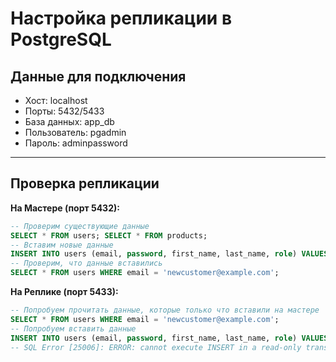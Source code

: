 # Настройка репликации в PostgreSQL

## Данные для подключения

- Хост: localhost
- Порты: 5432/5433
- База данных: app_db
- Пользователь: pgadmin
- Пароль: adminpassword

---

## Проверка репликации

**На Мастере (порт 5432):**
``` SQL
-- Проверим существующие данные
SELECT * FROM users; SELECT * FROM products; 
-- Вставим новые данные 
INSERT INTO users (email, password, first_name, last_name, role) VALUES ('newcustomer@example.com', 'newpass123', 'New', 'Customer', 'customer'); 
-- Проверим, что данные вставились 
SELECT * FROM users WHERE email = 'newcustomer@example.com';
```

**На Реплике (порт 5433):**
``` SQL
-- Попробуем прочитать данные, которые только что вставили на мастере 
SELECT * FROM users WHERE email = 'newcustomer@example.com'; 
-- Попробуем вставить данные
INSERT INTO users (email, password, first_name, last_name, role) VALUES ('anothercustomer@example.com', 'anotherpass', 'Another', 'Person', 'customer');
-- SQL Error [25006]: ERROR: cannot execute INSERT in a read-only transaction.
```
